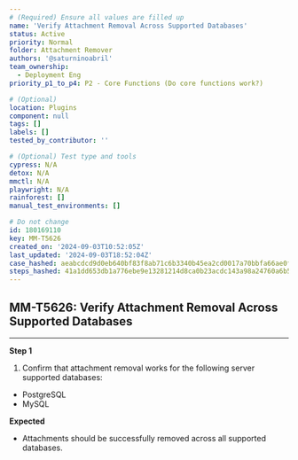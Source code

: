 ```yaml
---
# (Required) Ensure all values are filled up
name: 'Verify Attachment Removal Across Supported Databases'
status: Active
priority: Normal
folder: Attachment Remover
authors: '@saturninoabril'
team_ownership:
  - Deployment Eng
priority_p1_to_p4: P2 - Core Functions (Do core functions work?)

# (Optional)
location: Plugins
component: null
tags: []
labels: []
tested_by_contributor: ''

# (Optional) Test type and tools
cypress: N/A
detox: N/A
mmctl: N/A
playwright: N/A
rainforest: []
manual_test_environments: []

# Do not change
id: 180169110
key: MM-T5626
created_on: '2024-09-03T10:52:05Z'
last_updated: '2024-09-03T18:52:04Z'
case_hashed: aeabcdcd9d0eb640bf83f8ab71c6b3340b45ea2cd0017a70bbfa66ae0fb758cf76cd557196473e2bd81056ff55ce21c7
steps_hashed: 41a1dd653db1a776ebe9e13281214d8ca0b23acdc143a98a24760a6b50acdfe0b33c9ddf2204a283e4ae707d644fac39
---
```


<!-- (Auto-generated) Based on frontmatter's "key" and "name" -->

## MM-T5626: Verify Attachment Removal Across Supported Databases

---

**Step 1**

1. Confirm that attachment removal works for the following server supported databases:

- PostgreSQL
- MySQL

**Expected**

- Attachments should be successfully removed across all supported databases.
